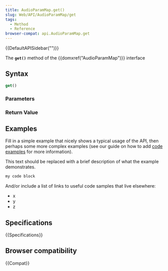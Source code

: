 ```yaml
---
title: AudioParamMap.get()
slug: Web/API/AudioParamMap/get
tags:
  - Method
  - Reference
browser-compat: api.AudioParamMap.get
---
```

{{DefaultAPISidebar("")}}

The **`get()`** method of the {{domxref("AudioParamMap")}} interface 

## Syntax

```js
get()
```

### Parameters



### Return Value



## Examples

Fill in a simple example that nicely shows a typical usage of the API, then perhaps some more complex examples (see our guide on how to add [code examples](/en-US/docs/MDN/Contribute/Structures/Code_examples) for more information).

This text should be replaced with a brief description of what the example demonstrates.

```js
my code block
```

And/or include a list of links to useful code samples that live elsewhere:

*   x
*   y
*   z

## Specifications

{{Specifications}}

## Browser compatibility

{{Compat}}

